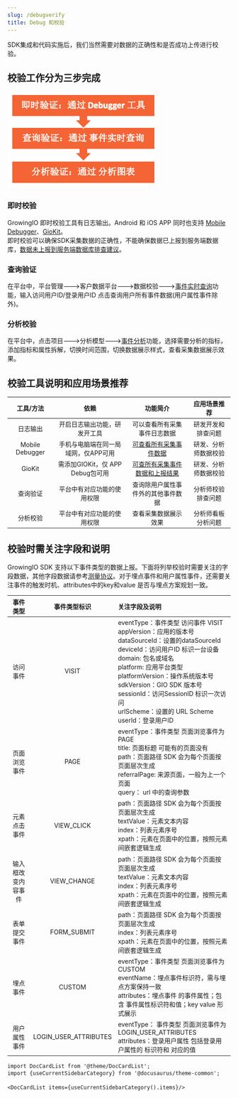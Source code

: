```yaml
---
slug: /debugverify
title: Debug 和校验
---
```


SDK集成和代码实施后，我们当然需要对数据的正确性和是否成功上传进行校验。

## 校验工作分为三步完成

![debug and verify](../../static/img/debugverify.png)

### 即时校验
GrowingIO 即时校验工具有日志输出。Android 和 iOS APP 同时也支持 [Mobile Debugger](/docs/debugverify/mobiledebugger)、[GioKit](/docs/giokit)。<br/>
即时校验可以确保SDK采集数据的正确性，不能确保数据已上报到服务端数据库，[数据未上报到服务端数据库排查建议](/question/common#3-sdk-集成成功但是数据库中没有查到sdk上报的数据)。

### 查询验证
在平台中，平台管理--->客户数据平台--->数据校验--->[事件实时查询](https://docs.growingio.com/op-help/docs/2.3/product-manual/customer-data-platform/data-audit/realtime-audit)功能，输入访问用户ID/登录用户ID 点击查询用户所有事件数据(用户属性事件除外)。

### 分析校验
在平台中，点击项目--->分析模型--->[事件分析](https://docs.growingio.com/op-help/docs/2.3/product-manual/product-analysis/event-analysis/)功能，选择需要分析的指标，添加指标和属性拆解，切换时间范围，切换数据展示样式，查看采集数据展示效果。

## 校验工具说明和应用场景推荐

|    工具/方法     |   依赖  |    功能简介   | 应用场景推荐 |
|   :------:      | :----: |  :-------:   | :----:|
|    日志输出      | 开启日志输出功能，研发开工具         | 可以查看所有采集事件日志数据 | 研发开发和排查问题 |
| Mobile Debugger | 手机与电脑端在同一局域网，仅APP可用  |  [可查看所有采集事件数据](/docs/debugverify/mobiledebugger) |  研发、分析师数据校验 |
|     GioKit      | 需添加GIOKit，仅 APP Debug包可用    |  [可查所有采集事件数据和上报结果](/docs/giokit) |  研发、分析师数据校验 |
|      查询验证    | 平台中有对应功能的使用权限           | 查询除用户属性事件外的其他事件数据 | 分析师校验排查问题 |
|      分析校验    | 平台中有对应功能的使用权限           | 查看采集数据展示效果 | 分析师看板分析问题 |


## 校验时需关注字段和说明
GrowingIO SDK 支持以下事件类型的数据上报。下面将列举校验时需要关注的字段数据，其他字段数据请参考[测量协议](/docs/Measurement%20Protocol#用户属性事件login_user_attributes)。对于埋点事件和用户属性事件，还需要关注事件的触发时机、attributes中的key和value 是否与埋点方案规划一致。

|   事件类型         |   事件类型标识 |   关注字段及说明  |  
|   :------:        |  :------:    | :----          |  
| 访问事件           |    VISIT     | eventType：事件类型 访问事件 VISIT<br/>appVersion：应用的版本号<br/>dataSourceId：设置的dataSourceId<br/>deviceId：访问用户ID  标识一台设备<br/>domain: 包名或域名 <br/>platform: 应用平台类型<br/>platformVersion：操作系统版本号<br/>sdkVersion：GIO SDK 版本号<br/>sessionId：访问SessionID 标识一次访问<br/>urlScheme：设置的 URL Scheme<br/>userId：登录用户ID<br/>|
| 页面浏览事件        |     PAGE     | eventType：事件类型 页面浏览事件为 PAGE<br/>title: 页面标题  可能有的页面没有<br/>path：页面路径 SDK 会为每个页面按页面层次生成<br/>referralPage: 来源页面，一般为上一个页面<br/>query： url 中的查询参数|
| 元素点击事件        |  VIEW_CLICK  | path：页面路径 SDK 会为每个页面按页面层次生成<br/>textValue：元素文本内容<br/>index：列表元素序号<br/>xpath：元素在页面中的位置，按照元素间嵌套逻辑生成|
| 输入框改变内容事件   |  VIEW_CHANGE | path：页面路径 SDK 会为每个页面按页面层次生成<br/>textValue：元素文本内容<br/>index：列表元素序号<br/>xpath：元素在页面中的位置，按照元素间嵌套逻辑生成 |
| 表单提交事件        |  FORM_SUBMIT | path：页面路径 SDK 会为每个页面按页面层次生成<br/>index：列表元素序号<br/>xpath：元素在页面中的位置，按照元素间嵌套逻辑生成 |
| 埋点事件           |   CUSTOM     | eventType：事件类型  页面浏览事件为 CUSTOM<br/>eventName：埋点事件标识符，需与埋点方案保持一致<br/>attributes：埋点事件 的事件属性；包含 事件属性标识符和值；key value 形式展示|
| 用户属性事件        |LOGIN_USER_ATTRIBUTES| eventType： 事件类型  页面浏览事件为 LOGIN_USER_ATTRIBUTES<br/>attributes：登录用户属性 包括登录用户属性的 标识符和 对应的值|


```mdx-code-block
import DocCardList from '@theme/DocCardList';
import {useCurrentSidebarCategory} from '@docusaurus/theme-common';

<DocCardList items={useCurrentSidebarCategory().items}/>
```
